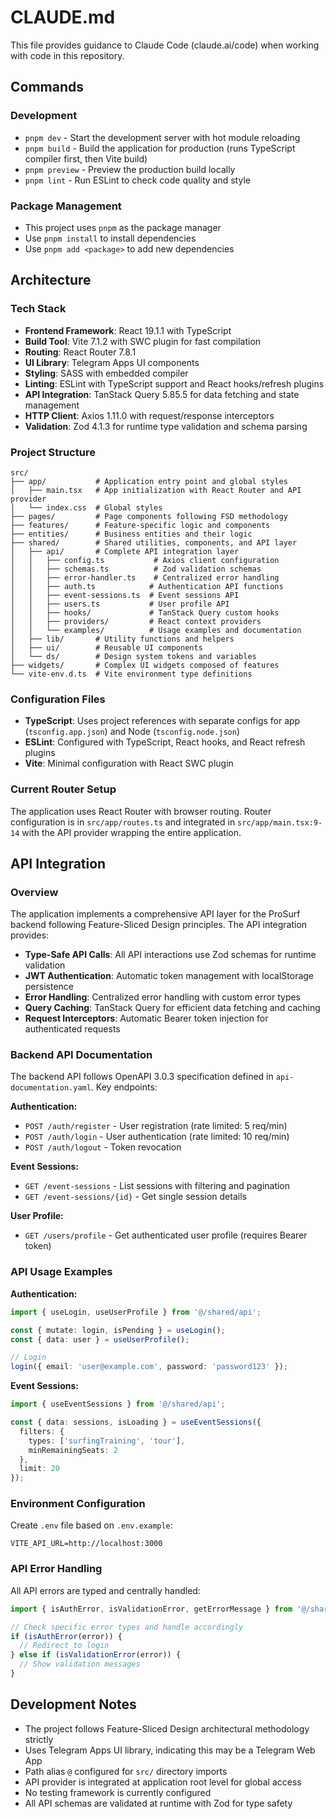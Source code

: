 # CLAUDE.md

This file provides guidance to Claude Code (claude.ai/code) when working with code in this repository.

## Commands

### Development
- `pnpm dev` - Start the development server with hot module reloading
- `pnpm build` - Build the application for production (runs TypeScript compiler first, then Vite build)
- `pnpm preview` - Preview the production build locally
- `pnpm lint` - Run ESLint to check code quality and style

### Package Management
- This project uses `pnpm` as the package manager
- Use `pnpm install` to install dependencies
- Use `pnpm add <package>` to add new dependencies

## Architecture

### Tech Stack
- **Frontend Framework**: React 19.1.1 with TypeScript
- **Build Tool**: Vite 7.1.2 with SWC plugin for fast compilation
- **Routing**: React Router 7.8.1
- **UI Library**: Telegram Apps UI components
- **Styling**: SASS with embedded compiler
- **Linting**: ESLint with TypeScript support and React hooks/refresh plugins
- **API Integration**: TanStack Query 5.85.5 for data fetching and state management
- **HTTP Client**: Axios 1.11.0 with request/response interceptors
- **Validation**: Zod 4.1.3 for runtime type validation and schema parsing

### Project Structure
```
src/
├── app/           # Application entry point and global styles
│   ├── main.tsx   # App initialization with React Router and API provider
│   └── index.css  # Global styles
├── pages/         # Page components following FSD methodology
├── features/      # Feature-specific logic and components
├── entities/      # Business entities and their logic
├── shared/        # Shared utilities, components, and API layer
│   ├── api/       # Complete API integration layer
│   │   ├── config.ts           # Axios client configuration
│   │   ├── schemas.ts          # Zod validation schemas
│   │   ├── error-handler.ts    # Centralized error handling
│   │   ├── auth.ts            # Authentication API functions
│   │   ├── event-sessions.ts  # Event sessions API
│   │   ├── users.ts           # User profile API
│   │   ├── hooks/             # TanStack Query custom hooks
│   │   ├── providers/         # React context providers
│   │   └── examples/          # Usage examples and documentation
│   ├── lib/       # Utility functions and helpers
│   ├── ui/        # Reusable UI components
│   └── ds/        # Design system tokens and variables
├── widgets/       # Complex UI widgets composed of features
└── vite-env.d.ts  # Vite environment type definitions
```

### Configuration Files
- **TypeScript**: Uses project references with separate configs for app (`tsconfig.app.json`) and Node (`tsconfig.node.json`)
- **ESLint**: Configured with TypeScript, React hooks, and React refresh plugins
- **Vite**: Minimal configuration with React SWC plugin

### Current Router Setup
The application uses React Router with browser routing. Router configuration is in `src/app/routes.ts` and integrated in `src/app/main.tsx:9-14` with the API provider wrapping the entire application.

## API Integration

### Overview
The application implements a comprehensive API layer for the ProSurf backend following Feature-Sliced Design principles. The API integration provides:

- **Type-Safe API Calls**: All API interactions use Zod schemas for runtime validation
- **JWT Authentication**: Automatic token management with localStorage persistence
- **Error Handling**: Centralized error handling with custom error types
- **Query Caching**: TanStack Query for efficient data fetching and caching
- **Request Interceptors**: Automatic Bearer token injection for authenticated requests

### Backend API Documentation
The backend API follows OpenAPI 3.0.3 specification defined in `api-documentation.yaml`. Key endpoints:

**Authentication:**
- `POST /auth/register` - User registration (rate limited: 5 req/min)
- `POST /auth/login` - User authentication (rate limited: 10 req/min) 
- `POST /auth/logout` - Token revocation

**Event Sessions:**
- `GET /event-sessions` - List sessions with filtering and pagination
- `GET /event-sessions/{id}` - Get single session details

**User Profile:**
- `GET /users/profile` - Get authenticated user profile (requires Bearer token)

### API Usage Examples

**Authentication:**
```typescript
import { useLogin, useUserProfile } from '@/shared/api';

const { mutate: login, isPending } = useLogin();
const { data: user } = useUserProfile();

// Login
login({ email: 'user@example.com', password: 'password123' });
```

**Event Sessions:**
```typescript
import { useEventSessions } from '@/shared/api';

const { data: sessions, isLoading } = useEventSessions({
  filters: { 
    types: ['surfingTraining', 'tour'],
    minRemainingSeats: 2 
  },
  limit: 20
});
```

### Environment Configuration
Create `.env` file based on `.env.example`:
```
VITE_API_URL=http://localhost:3000
```

### API Error Handling
All API errors are typed and centrally handled:
```typescript
import { isAuthError, isValidationError, getErrorMessage } from '@/shared/api';

// Check specific error types and handle accordingly
if (isAuthError(error)) {
  // Redirect to login
} else if (isValidationError(error)) {
  // Show validation messages
}
```

## Development Notes
- The project follows Feature-Sliced Design architectural methodology strictly
- Uses Telegram Apps UI library, indicating this may be a Telegram Web App
- Path alias `@` configured for `src/` directory imports
- API provider is integrated at application root level for global access
- No testing framework is currently configured
- All API schemas are validated at runtime with Zod for type safety